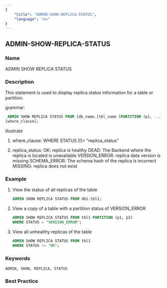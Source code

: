 ```yaml
---
{
    "title": "ADMIN-SHOW-REPLICA-STATUS",
    "language": "en"
}
---
```


<!--
Licensed to the Apache Software Foundation (ASF) under one
or more contributor license agreements.  See the NOTICE file
distributed with this work for additional information
regarding copyright ownership.  The ASF licenses this file
to you under the Apache License, Version 2.0 (the
"License"); you may not use this file except in compliance
with the License.  You may obtain a copy of the License at

  http://www.apache.org/licenses/LICENSE-2.0

Unless required by applicable law or agreed to in writing,
software distributed under the License is distributed on an
"AS IS" BASIS, WITHOUT WARRANTIES OR CONDITIONS OF ANY
KIND, either express or implied.  See the License for the
specific language governing permissions and limitations
under the License.
-->

## ADMIN-SHOW-REPLICA-STATUS

### Name

ADMIN SHOW REPLICA STATUS

### Description

This statement is used to display replica status information for a table or partition.

grammar:

```sql
 ADMIN SHOW REPLICA STATUS FROM [db_name.]tbl_name [PARTITION (p1, ...)]
[where_clause];
````

illustrate

1. where_clause:
       WHERE STATUS [!]= "replica_status"

2. replica_status:
       OK: replica is healthy
       DEAD: The Backend where the replica is located is unavailable
       VERSION_ERROR: replica data version is missing
       SCHEMA_ERROR: The schema hash of the replica is incorrect
       MISSING: replica does not exist

### Example

1. View the status of all replicas of the table

   ```sql
   ADMIN SHOW REPLICA STATUS FROM db1.tbl1;
   ````

2. View a copy of a table with a partition status of VERSION_ERROR

   ```sql
   ADMIN SHOW REPLICA STATUS FROM tbl1 PARTITION (p1, p2)
   WHERE STATUS = "VERSION_ERROR";
   ````

3. View all unhealthy replicas of the table

   ```sql
   ADMIN SHOW REPLICA STATUS FROM tbl1
   WHERE STATUS != "OK";
   ````

### Keywords

    ADMIN, SHOW, REPLICA, STATUS

### Best Practice

